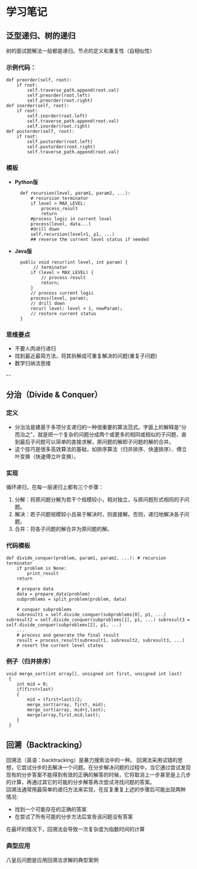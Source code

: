 # 学习笔记
## 泛型递归、树的递归
树的面试题解法一般都是递归。节点的定义和重复性（自相似性）  
### 示例代码：

	def preorder(self, root):
		if root:
			self.traverse_path.append(root.val)
			self.preorder(root.left)
			self.preorder(root.right)
	def inorder(self, root):
		if root:
			self.inorder(root.left)
			self.traverse_path.append(root.val)
			self.inorder(root.right)
	def postorder(self, root):
		if root:
			self.postorder(root.left)
			self.postorder(root.right)
			self.traverse_path.append(root.val)

### 模板
* **Python版** 
	
		def recursion(level, param1, param2, ...):
			# recursion terminator
			if level > MAX_LEVEL:
				process_result
				return
			#process logic in current level
			process(level, data...)
			#drill down
			self.recursion(level+1, p1, ...)
			## reverse the current level status if needed
* **Java版**

		public void recur(int level, int param) {
		     // terminator
			if (level > MAX_LEVEL) { 
				// process result
				return; 
			}
		    // process current logic
		    process(level, param);
		    // drill down
		    recur( level: level + 1, newParam);
		    // restore current status
		}

### 思维要点
* 不要人肉进行递归
* 找到最近最简方法，将其拆解成可重复解决的问题(重复子问题)
* 数学归纳法思维

--

## 分治（Divide & Conquer）
### 定义
* 分治法是建基于多项分支递归的一种很重要的算法范式。字面上的解释是“分而治之”，就是把一个复杂的问题分成两个或更多的相同或相似的子问题，直到最后子问题可以简单的直接求解，原问题的解即子问题的解的合并。  
* 这个技巧是很多高效算法的基础，如排序算法（归并排序、快速排序）、傅立叶变换（快速傅立叶变换）。

### 实现
循环递归，在每一层递归上都有三个步骤：  

1. 分解：将原问题分解为若干个规模较小，相对独立，与原问题形式相同的子问题。
2. 解决：若子问题规模较小且易于解决时，则直接解。否则，递归地解决各子问题。
3. 合并：将各子问题的解合并为原问题的解。

### 代码模板

	def divide_conquer(problem, param1, param2, ...): # recursion terminator
		if problem is None:
		    print_result
		return
		
		# prepare data
		data = prepare_data(problem)
		subproblems = split_problem(problem, data)
		
		# conquer subproblems
		subresult1 = self.divide_conquer(subproblems[0], p1, ...) subresult2 = self.divide_conquer(subproblems[1], p1, ...) subresult3 = self.divide_conquer(subproblems[2], p1, ...)
		...
		# process and generate the final result
		result = process_result(subresult1, subresult2, subresult3, ...)
	    # revert the current level states

### 例子（归并排序）

	void merge_sort(int array[], unsigned int first, unsigned int last)
	 {
	 	int mid = 0;
	 	if(first<last)
	 	{
	 		mid = (first+last)/2;
	 		merge_sort(array, first, mid);
	 		merge_sort(array, mid+1,last);
	 		merge(array,first,mid,last);
	 	}
	 }
	    
## 回溯（Backtracking）
回溯法（英语：backtracking）是暴力搜索法中的一种。
回溯法采用试错的思想，它尝试分步的去解决一个问题。在分步解决问题的过程中，当它通过尝试发现现有的分步答案不能得到有效的正确的解答的时候，它将取消上一步甚至是上几步的计算，再通过其它的可能的分步解答再次尝试寻找问题的答案。	    
回溯法通常用最简单的递归方法来实现，在反复重复上述的步骤后可能出现两种 情况:  

* 找到一个可能存在的正确的答案
* 在尝试了所有可能的分步方法后宣告该问题没有答案  

在最坏的情况下，回溯法会导致一次复杂度为指数时间的计算
### 典型应用
八皇后问题是应用回溯法求解的典型案例


